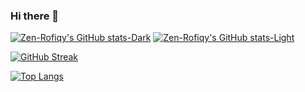 ### Hi there 👋

[![Zen-Rofiqy's GitHub stats-Dark](https://github-readme-stats.vercel.app/api?username=Zen-Rofiqy\&show_icons=true&count_private=true\&theme=dark#gh-dark-mode-only)](https://github.com/Zen-Rofiqy/github-readme-stats#responsive-card-theme#gh-dark-mode-only)
[![Zen-Rofiqy's GitHub stats-Light](https://github-readme-stats.vercel.app/api?username=Zen-Rofiqy\&show_icons=true&count_private=true\&theme=default#gh-light-mode-only)](https://github.com/Zen-Rofiqy/github-readme-stats#responsive-card-theme#gh-light-mode-only)

[![GitHub Streak](http://github-readme-streak-stats.herokuapp.com?user=Zen-Rofiqy&theme=dark&background=000000)](https://git.io/streak-stats)

[![Top Langs](https://github-readme-stats.vercel.app/api/top-langs/?username=Zen-Rofiqy&layout=compact&theme=vision-friendly-dark)](https://github.com/Zen-Rofiqy/github-readme-stats)



<!--
**Zen-Rofiqy/Zen-Rofiqy** is a ✨ _special_ ✨ repository because its `README.md` (this file) appears on your GitHub profile.

Here are some ideas to get you started:

- 🔭 I’m currently working on ...
- 🌱 I’m currently learning ...
- 👯 I’m looking to collaborate on ...
- 🤔 I’m looking for help with ...
- 💬 Ask me about ...
- 📫 How to reach me: ...
- 😄 Pronouns: ...
- ⚡ Fun fact: ...
-->

